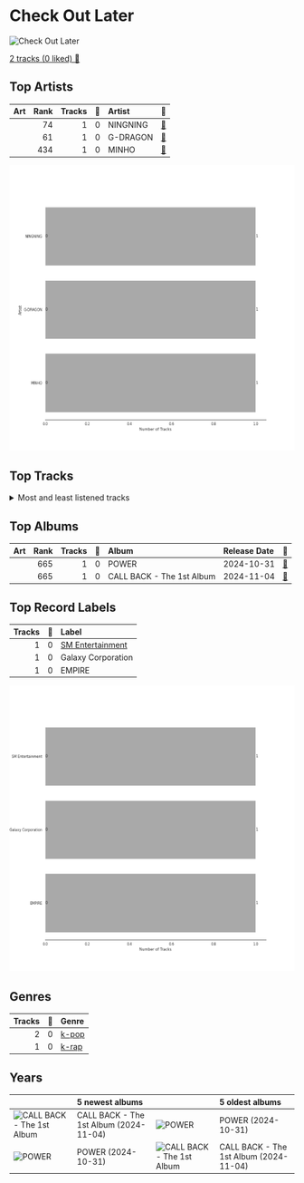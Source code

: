 # Check Out Later


<img src="https://i.scdn.co/image/ab67616d00001e02bca5394fa6d2809b261abf5c" alt="Check Out Later" width="100" />

[2 tracks (0 liked) 🔗](https://open.spotify.com/playlist/2FgMW8NMJOZgvHtvDOWBCe)

## Top Artists

| Art | Rank | Tracks | 💚 | Artist | 🔗 |
|:---|---:|---:|---:|:---|:---|
| <img src="https://i.scdn.co/image/ab6761610000e5eb359e12a444719c79f3ebabf2" alt="" width="50" /> | 74 | 1 | 0 | NINGNING | [🔗](https://open.spotify.com/artist/5t1uryofgueHrjrryqX8vM) |
| <img src="https://i.scdn.co/image/ab6761610000e5eb99234fca18ba6bc8e75620ca" alt="" width="50" /> | 61 | 1 | 0 | G-DRAGON | [🔗](https://open.spotify.com/artist/30b9WulBM8sFuBo17nNq9c) |
| <img src="https://i.scdn.co/image/ab6761610000e5eb6497b5457cd9c7bd8b79641b" alt="" width="50" /> | 434 | 1 | 0 | MINHO | [🔗](https://open.spotify.com/artist/08uRwDeNv1d7FSwlOUZdSn) |

![Bar chart of top 3 artists](../../images/playlists/check_out_later/artists.png)



## Top Tracks




<details>
<summary>Most and least listened tracks</summary>

| Rank | ​ | Most listened tracks | Rank | ​​ | Least listened tracks |
|---:|:---|:---|---:|:---|:---|
| 1015 | <img src="https://i.scdn.co/image/ab67616d0000b273bca5394fa6d2809b261abf5c" alt="POWER" width="50" /> | POWER | 1015 | <img src="https://i.scdn.co/image/ab67616d0000b273c176a23d93985280d3143610" alt="CALL BACK - The 1st Album" width="50" /> | Because Of You |
| 1015 | <img src="https://i.scdn.co/image/ab67616d0000b273c176a23d93985280d3143610" alt="CALL BACK - The 1st Album" width="50" /> | Because Of You | 1015 | <img src="https://i.scdn.co/image/ab67616d0000b273bca5394fa6d2809b261abf5c" alt="POWER" width="50" /> | POWER |

</details>

## Top Albums



| Art | Rank | Tracks | 💚 | Album | Release Date | 🔗 |
|:---|---:|---:|---:|:---|:---|:---|
| <img src="https://i.scdn.co/image/ab67616d0000b273bca5394fa6d2809b261abf5c" alt="" width="50" /> | 665 | 1 | 0 | POWER | 2024-10-31 | [🔗](https://open.spotify.com/album/3w2XYofMZpf1FA5wkkcBfx) |
| <img src="https://i.scdn.co/image/ab67616d0000b273c176a23d93985280d3143610" alt="" width="50" /> | 665 | 1 | 0 | CALL BACK - The 1st Album | 2024-11-04 | [🔗](https://open.spotify.com/album/1VePAESUefVV2SCMFeo3TY) |



## Top Record Labels

| Tracks | 💚 | Label |
|---:|---:|:---|
| 1 | 0 | [SM Entertainment](../../labels/sm_entertainment/overview.md) |
| 1 | 0 | Galaxy Corporation |
| 1 | 0 | EMPIRE |

![Bar chart of top 3 record labels](../../images/playlists/check_out_later/labels.png)

## Genres

| Tracks | 💚 | Genre |
|---:|---:|:---|
| 2 | 0 | [k-pop](../../genres/k-pop/overview.md) |
| 1 | 0 | [k-rap](../../genres/k-rap/overview.md) |



## Years





| ​ | 5 newest albums | ​​ | 5 oldest albums |
|:---|:---|:---|:---|
| <img src="https://i.scdn.co/image/ab67616d0000b273c176a23d93985280d3143610" alt="CALL BACK - The 1st Album" width="50" /> | CALL BACK - The 1st Album (2024-11-04) | <img src="https://i.scdn.co/image/ab67616d0000b273bca5394fa6d2809b261abf5c" alt="POWER" width="50" /> | POWER (2024-10-31) |
| <img src="https://i.scdn.co/image/ab67616d0000b273bca5394fa6d2809b261abf5c" alt="POWER" width="50" /> | POWER (2024-10-31) | <img src="https://i.scdn.co/image/ab67616d0000b273c176a23d93985280d3143610" alt="CALL BACK - The 1st Album" width="50" /> | CALL BACK - The 1st Album (2024-11-04) |